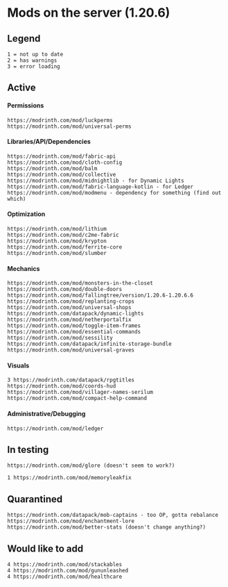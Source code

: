 # Mods on the server (1.20.6)
## Legend
    1 = not up to date
    2 = has warnings
    3 = error loading

## Active

#### Permissions
    https://modrinth.com/mod/luckperms
    https://modrinth.com/mod/universal-perms


#### Libraries/API/Dependencies
    https://modrinth.com/mod/fabric-api
    https://modrinth.com/mod/cloth-config
    https://modrinth.com/mod/balm
    https://modrinth.com/mod/collective
    https://modrinth.com/mod/midnightlib - for Dynamic Lights
    https://modrinth.com/mod/fabric-language-kotlin - for Ledger
    https://modrinth.com/mod/modmenu - dependency for something (find out which)


#### Optimization
    https://modrinth.com/mod/lithium
    https://modrinth.com/mod/c2me-fabric
    https://modrinth.com/mod/krypton
    https://modrinth.com/mod/ferrite-core
    https://modrinth.com/mod/slumber


#### Mechanics
    https://modrinth.com/mod/monsters-in-the-closet
    https://modrinth.com/mod/double-doors
    https://modrinth.com/mod/fallingtree/version/1.20.6-1.20.6.6
    https://modrinth.com/mod/replanting-crops
    https://modrinth.com/mod/universal-shops
    https://modrinth.com/datapack/dynamic-lights
    https://modrinth.com/mod/netherportalfix
    https://modrinth.com/mod/toggle-item-frames
    https://modrinth.com/mod/essential-commands
    https://modrinth.com/mod/sessility
    https://modrinth.com/datapack/infinite-storage-bundle
    https://modrinth.com/mod/universal-graves

#### Visuals
    3 https://modrinth.com/datapack/rpgtitles
    https://modrinth.com/mod/coords-hud
    https://modrinth.com/mod/villager-names-serilum
    https://modrinth.com/mod/compact-help-command

#### Administrative/Debugging
    https://modrinth.com/mod/ledger


## In testing
    https://modrinth.com/mod/glore (doesn't seem to work?)

    1 https://modrinth.com/mod/memoryleakfix


## Quarantined
    https://modrinth.com/datapack/mob-captains - too OP, gotta rebalance
    https://modrinth.com/mod/enchantment-lore
    https://modrinth.com/mod/better-stats (doesn't change anything?)


## Would like to add
    4 https://modrinth.com/mod/stackables
    4 https://modrinth.com/mod/gununleashed
    4 https://modrinth.com/mod/healthcare
